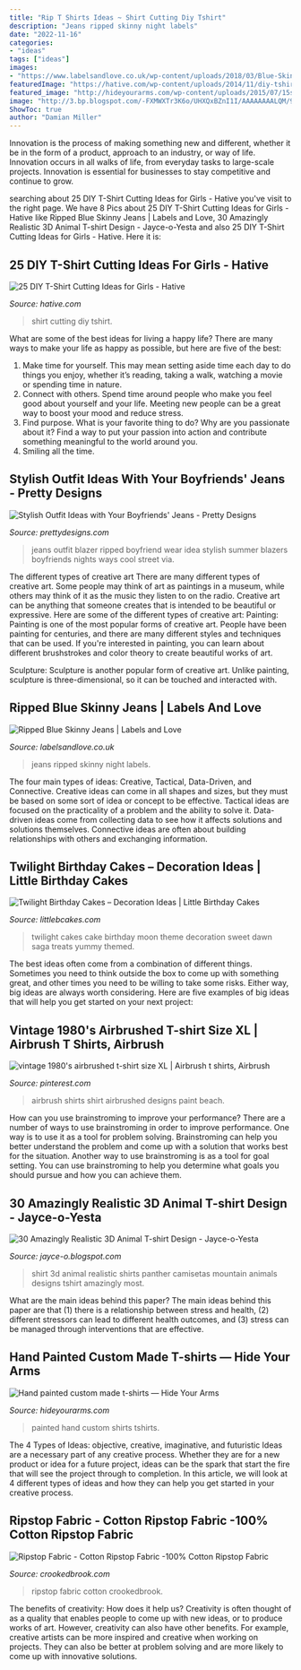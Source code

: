 ```yaml
---
title: "Rip T Shirts Ideas ~ Shirt Cutting Diy Tshirt"
description: "Jeans ripped skinny night labels"
date: "2022-11-16"
categories:
- "ideas"
tags: ["ideas"]
images:
- "https://www.labelsandlove.co.uk/wp-content/uploads/2018/03/Blue-Skinny-ripped-jeans-scaled.jpg"
featuredImage: "https://hative.com/wp-content/uploads/2014/11/diy-tshirt-cutting-ideas/13-white-t-shirt-cutting.jpg"
featured_image: "http://hideyourarms.com/wp-content/uploads/2015/07/15summer1.jpg"
image: "http://3.bp.blogspot.com/-FXMWXTr3K6o/UHXQxBZnI1I/AAAAAAAALQM/9dWO1SZt5q4/s1600/realistic-3d-animal-t-shirt-design-21.jpg"
ShowToc: true
author: "Damian Miller"
---
```



Innovation is the process of making something new and different, whether it be in the form of a product, approach to an industry, or way of life. Innovation occurs in all walks of life, from everyday tasks to large-scale projects. Innovation is essential for businesses to stay competitive and continue to grow.

	

		
searching about 25 DIY T-Shirt Cutting Ideas for Girls - Hative you've visit to the right page. We have 8 Pics about 25 DIY T-Shirt Cutting Ideas for Girls - Hative like Ripped Blue Skinny Jeans | Labels and Love, 30 Amazingly Realistic 3D Animal T-shirt Design - Jayce-o-Yesta and also 25 DIY T-Shirt Cutting Ideas for Girls - Hative. Here it is:
		
    
## 25 DIY T-Shirt Cutting Ideas For Girls - Hative

<img loading=lazy src="https://hative.com/wp-content/uploads/2014/11/diy-tshirt-cutting-ideas/13-white-t-shirt-cutting.jpg" onerror="this.onerror=null;this.src='https://tse2.mm.bing.net/th?id=OIP.C9qucQRicgAfY3Z0SawUuQHaLH&amp;pid=15.1';" alt="25 DIY T-Shirt Cutting Ideas for Girls - Hative">

_Source: hative.com_

>shirt cutting diy tshirt. 

	

What are some of the best ideas for living a happy life?
There are many ways to make your life as happy as possible, but here are five of the best: 
1. Make time for yourself. This may mean setting aside time each day to do things you enjoy, whether it’s reading, taking a walk, watching a movie or spending time in nature. 
2. Connect with others. Spend time around people who make you feel good about yourself and your life. Meeting new people can be a great way to boost your mood and reduce stress. 
3. Find purpose. What is your favorite thing to do? Why are you passionate about it? Find a way to put your passion into action and contribute something meaningful to the world around you. 
4. Smiling all the time.

    
## Stylish Outfit Ideas With Your Boyfriends&#039; Jeans - Pretty Designs

<img loading=lazy src="http://www.prettydesigns.com/wp-content/uploads/2014/08/Ripped-Jeans-and-White-Blazer-Outfit-Idea.jpg" onerror="this.onerror=null;this.src='https://tse4.mm.bing.net/th?id=OIP.ySw68U_S053CDdusis8vrwHaK7&amp;pid=15.1';" alt="Stylish Outfit Ideas with Your Boyfriends&#039; Jeans - Pretty Designs">

_Source: prettydesigns.com_

>jeans outfit blazer ripped boyfriend wear idea stylish summer blazers boyfriends nights ways cool street via. 

	

The different types of creative art
There are many different types of creative art. Some people may think of art as paintings in a museum, while others may think of it as the music they listen to on the radio. Creative art can be anything that someone creates that is intended to be beautiful or expressive. Here are some of the different types of creative art:
Painting: Painting is one of the most popular forms of creative art. People have been painting for centuries, and there are many different styles and techniques that can be used. If you're interested in painting, you can learn about different brushstrokes and color theory to create beautiful works of art.

Sculpture: Sculpture is another popular form of creative art. Unlike painting, sculpture is three-dimensional, so it can be touched and interacted with.

    
## Ripped Blue Skinny Jeans | Labels And Love

<img loading=lazy src="https://www.labelsandlove.co.uk/wp-content/uploads/2018/03/Blue-Skinny-ripped-jeans-scaled.jpg" onerror="this.onerror=null;this.src='https://tse3.mm.bing.net/th?id=OIP.gvciRhW7e2V8zG5_fWHrTAHaK-&amp;pid=15.1';" alt="Ripped Blue Skinny Jeans | Labels and Love">

_Source: labelsandlove.co.uk_

>jeans ripped skinny night labels. 

	

The four main types of ideas: Creative, Tactical, Data-Driven, and Connective.
Creative ideas can come in all shapes and sizes, but they must be based on some sort of idea or concept to be effective. Tactical ideas are focused on the practicality of a problem and the ability to solve it. Data-driven ideas come from collecting data to see how it affects solutions and solutions themselves. Connective ideas are often about building relationships with others and exchanging information.

    
## Twilight Birthday Cakes – Decoration Ideas | Little Birthday Cakes

<img loading=lazy src="http://www.littlebcakes.com/wp-content/uploads/2014/01/Twilight-Cake.jpg" onerror="this.onerror=null;this.src='https://tse2.mm.bing.net/th?id=OIP.GLnlGku0do60_6WTJn9z1QHaKr&amp;pid=15.1';" alt="Twilight Birthday Cakes – Decoration Ideas | Little Birthday Cakes">

_Source: littlebcakes.com_

>twilight cakes cake birthday moon theme decoration sweet dawn saga treats yummy themed. 

	

The best ideas often come from a combination of different things. Sometimes you need to think outside the box to come up with something great, and other times you need to be willing to take some risks. Either way, big ideas are always worth considering. Here are five examples of big ideas that will help you get started on your next project: 

    
## Vintage 1980&#039;s Airbrushed T-shirt Size XL | Airbrush T Shirts, Airbrush

<img loading=lazy src="https://i.pinimg.com/736x/8a/5f/a4/8a5fa4375f246b729749ade44490631a--airbrush-sanat-airbrush-shirts.jpg" onerror="this.onerror=null;this.src='https://tse2.mm.bing.net/th?id=OIP.g9XgYYOnOjRf7huu1fvUswHaKN&amp;pid=15.1';" alt="vintage 1980&#039;s airbrushed t-shirt size XL | Airbrush t shirts, Airbrush">

_Source: pinterest.com_

>airbrush shirts shirt airbrushed designs paint beach. 

	

How can you use brainstroming to improve your performance?
There are a number of ways to use brainstroming in order to improve performance. One way is to use it as a tool for problem solving. Brainstroming can help you better understand the problem and come up with a solution that works best for the situation. Another way to use brainstroming is as a tool for goal setting. You can use brainstroming to help you determine what goals you should pursue and how you can achieve them.

    
## 30 Amazingly Realistic 3D Animal T-shirt Design - Jayce-o-Yesta

<img loading=lazy src="http://3.bp.blogspot.com/-FXMWXTr3K6o/UHXQxBZnI1I/AAAAAAAALQM/9dWO1SZt5q4/s1600/realistic-3d-animal-t-shirt-design-21.jpg" onerror="this.onerror=null;this.src='https://tse4.mm.bing.net/th?id=OIP.hc7SudRvRYsNEcLM20Ib9wHaGd&amp;pid=15.1';" alt="30 Amazingly Realistic 3D Animal T-shirt Design - Jayce-o-Yesta">

_Source: jayce-o.blogspot.com_

>shirt 3d animal realistic shirts panther camisetas mountain animals designs tshirt amazingly most. 

	

What are the main ideas behind this paper?
The main ideas behind this paper are that (1) there is a relationship between stress and health, (2) different stressors can lead to different health outcomes, and (3) stress can be managed through interventions that are effective.

    
## Hand Painted Custom Made T-shirts — Hide Your Arms

<img loading=lazy src="http://hideyourarms.com/wp-content/uploads/2015/07/15summer1.jpg" onerror="this.onerror=null;this.src='https://tse4.mm.bing.net/th?id=OIP.KoG9TJdtPHDgmqe1xbJoYQHaLK&amp;pid=15.1';" alt="Hand painted custom made t-shirts — Hide Your Arms">

_Source: hideyourarms.com_

>painted hand custom shirts tshirts. 

	

The 4 Types of Ideas: objective, creative, imaginative, and futuristic
Ideas are a necessary part of any creative process. Whether they are for a new product or idea for a future project, ideas can be the spark that start the fire that will see the project through to completion. In this article, we will look at 4 different types of ideas and how they can help you get started in your creative process.

    
## Ripstop Fabric - Cotton Ripstop Fabric -100% Cotton Ripstop Fabric

<img loading=lazy src="https://www.crookedbrook.com/Fabric/Ripstop/Ripstop-Black-(2).JPG" onerror="this.onerror=null;this.src='https://tse2.mm.bing.net/th?id=OIP.2ZXzM3dmXf4MrndPJ5xS9wHaHa&amp;pid=15.1';" alt="Ripstop Fabric - Cotton Ripstop Fabric -100% Cotton Ripstop Fabric">

_Source: crookedbrook.com_

>ripstop fabric cotton crookedbrook. 

	

The benefits of creativity: How does it help us?
Creativity is often thought of as a quality that enables people to come up with new ideas, or to produce works of art. However, creativity can also have other benefits. For example, creative artists can be more inspired and creative when working on projects. They can also be better at problem solving and are more likely to come up with innovative solutions.

